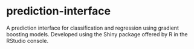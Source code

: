 # prediction-interface
A prediction interface for classification and regression using gradient boosting models. Developed using the Shiny package offered by R in the RStudio console.
